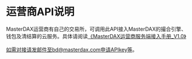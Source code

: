 # 运营商API说明
MasterDAX运营商有自己的交易所，可调用此API接入MasterDAX的撮合引擎、钱包及清结算的云服务。具体请阅读[《MasterDAX运营商服务端接入手册_V1.0》](https://github.com/masterdax2/API/blob/master/MasterDAX%E8%BF%90%E8%90%A5%E5%95%86%E6%9C%8D%E5%8A%A1%E7%AB%AF%E6%8E%A5%E5%85%A5%E6%89%8B%E5%86%8C_V1.0.md) </br>
 </br>
如需对接请发邮件至bd@masterdax.com申请APIkey等。



